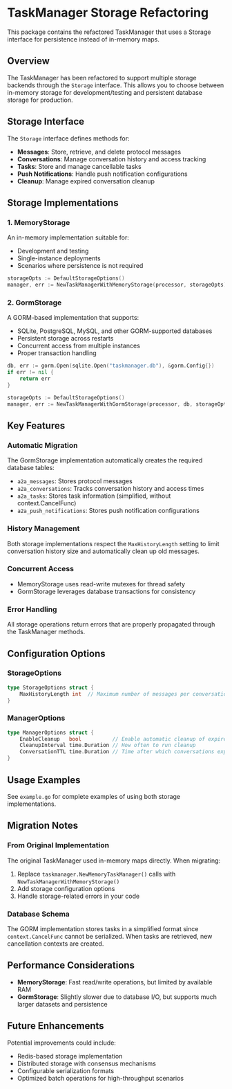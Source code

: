 # TaskManager Storage Refactoring

This package contains the refactored TaskManager that uses a Storage interface for persistence instead of in-memory maps.

## Overview

The TaskManager has been refactored to support multiple storage backends through the `Storage` interface. This allows you to choose between in-memory storage for development/testing and persistent database storage for production.

## Storage Interface

The `Storage` interface defines methods for:
- **Messages**: Store, retrieve, and delete protocol messages
- **Conversations**: Manage conversation history and access tracking
- **Tasks**: Store and manage cancellable tasks
- **Push Notifications**: Handle push notification configurations
- **Cleanup**: Manage expired conversation cleanup

## Storage Implementations

### 1. MemoryStorage

An in-memory implementation suitable for:
- Development and testing
- Single-instance deployments
- Scenarios where persistence is not required

```go
storageOpts := DefaultStorageOptions()
manager, err := NewTaskManagerWithMemoryStorage(processor, storageOpts)
```

### 2. GormStorage

A GORM-based implementation that supports:
- SQLite, PostgreSQL, MySQL, and other GORM-supported databases
- Persistent storage across restarts
- Concurrent access from multiple instances
- Proper transaction handling

```go
db, err := gorm.Open(sqlite.Open("taskmanager.db"), &gorm.Config{})
if err != nil {
    return err
}

storageOpts := DefaultStorageOptions()
manager, err := NewTaskManagerWithGormStorage(processor, db, storageOpts)
```

## Key Features

### Automatic Migration
The GormStorage implementation automatically creates the required database tables:
- `a2a_messages`: Stores protocol messages
- `a2a_conversations`: Tracks conversation history and access times
- `a2a_tasks`: Stores task information (simplified, without context.CancelFunc)
- `a2a_push_notifications`: Stores push notification configurations

### History Management
Both storage implementations respect the `MaxHistoryLength` setting to limit conversation history size and automatically clean up old messages.

### Concurrent Access
- MemoryStorage uses read-write mutexes for thread safety
- GormStorage leverages database transactions for consistency

### Error Handling
All storage operations return errors that are properly propagated through the TaskManager methods.

## Configuration Options

### StorageOptions
```go
type StorageOptions struct {
    MaxHistoryLength int  // Maximum number of messages per conversation
}
```

### ManagerOptions
```go
type ManagerOptions struct {
    EnableCleanup   bool          // Enable automatic cleanup of expired conversations
    CleanupInterval time.Duration // How often to run cleanup
    ConversationTTL time.Duration // Time after which conversations expire
}
```

## Usage Examples

See `example.go` for complete examples of using both storage implementations.

## Migration Notes

### From Original Implementation
The original TaskManager used in-memory maps directly. When migrating:

1. Replace `taskmanager.NewMemoryTaskManager()` calls with `NewTaskManagerWithMemoryStorage()`
2. Add storage configuration options
3. Handle storage-related errors in your code

### Database Schema
The GORM implementation stores tasks in a simplified format since `context.CancelFunc` cannot be serialized. When tasks are retrieved, new cancellation contexts are created.

## Performance Considerations

- **MemoryStorage**: Fast read/write operations, but limited by available RAM
- **GormStorage**: Slightly slower due to database I/O, but supports much larger datasets and persistence

## Future Enhancements

Potential improvements could include:
- Redis-based storage implementation
- Distributed storage with consensus mechanisms
- Configurable serialization formats
- Optimized batch operations for high-throughput scenarios 